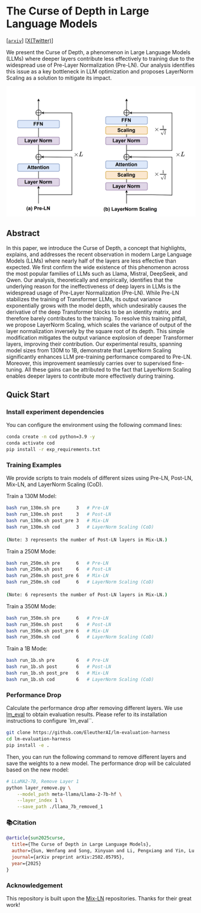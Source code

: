 # The Curse of Depth in Large Language Models
[[`arxiv`](https://arxiv.org/abs/2502.05795)] 
[[X(Twitter)](https://x.com/Shiwei_Liu66/status/1889257901346152844)]

We present the Curse of Depth, a phenomenon in Large Language Models (LLMs) where deeper layers contribute less effectively to training due to the widespread use of Pre-Layer Normalization (Pre-LN). Our analysis identifies this issue as a key bottleneck in LLM optimization and proposes LayerNorm Scaling as a solution to mitigate its impact.

<div align="center">
  <img src="scaling.png" alt="Image 2" style="width: 900px; margin: 0 auto;">
</div>


## Abstract

In this paper, we introduce the Curse of Depth, a concept that highlights, explains, and addresses the recent observation in modern Large Language Models (LLMs) where nearly half of the layers are less effective than expected. We first confirm the wide existence of this phenomenon across the most popular families of LLMs such as Llama, Mistral, DeepSeek, and Qwen. Our analysis, theoretically and empirically, identifies that the underlying reason for the ineffectiveness of deep layers in LLMs is the widespread usage of Pre-Layer Normalization (Pre-LN). While Pre-LN stabilizes the training of Transformer LLMs, its output variance exponentially grows with the model depth, which undesirably causes the derivative of the deep Transformer blocks to be an identity matrix, and therefore barely contributes to the training. To resolve this training pitfall, we propose LayerNorm Scaling, which scales the variance of output of the layer normalization inversely by the square root of its depth. This simple modification mitigates the output variance explosion of deeper Transformer layers, improving their contribution. Our experimental results, spanning model sizes from 130M to 1B, demonstrate that LayerNorm Scaling significantly enhances LLM pre-training performance compared to Pre-LN. Moreover, this improvement seamlessly carries over to supervised fine-tuning. All these gains can be attributed to the fact that LayerNorm Scaling enables deeper layers to contribute more effectively during training.

## Quick Start

### Install experiment dependencies

You can configure the environment using the following command lines:

```bash
conda create -n cod python=3.9 -y
conda activate cod
pip install -r exp_requirements.txt
```

### Training Examples
We provide scripts to train models of different sizes using Pre-LN, Post-LN, Mix-LN, and LayerNorm Scaling (CoD).

Train a 130M Model:
```bash
bash run_130m.sh pre      3   # Pre-LN
bash run_130m.sh post     3   # Post-LN
bash run_130m.sh post_pre 3   # Mix-LN
bash run_130m.sh cod      3   # LayerNorm Scaling (CoD)

(Note: 3 represents the number of Post-LN layers in Mix-LN.)
```


Train a 250M Mode:
```bash
bash run_250m.sh pre      6   # Pre-LN
bash run_250m.sh post     6   # Post-LN
bash run_250m.sh post_pre 6   # Mix-LN
bash run_250m.sh cod      6   # LayerNorm Scaling (CoD)

(Note: 6 represents the number of Post-LN layers in Mix-LN.)
```

Train a 350M Mode:
```bash
bash run_350m.sh pre      6   # Pre-LN
bash run_350m.sh post     6   # Post-LN
bash run_350m.sh post_pre 6   # Mix-LN
bash run_350m.sh cod      6   # LayerNorm Scaling (CoD)
```

Train a 1B Mode:
```bash
bash run_1b.sh pre        6   # Pre-LN
bash run_1b.sh post       6   # Post-LN
bash run_1b.sh post_pre   6   # Mix-LN
bash run_1b.sh cod        6   # LayerNorm Scaling (CoD)
```

### Performance Drop
Calculate the performance drop after removing different layers. We use [lm_eval](https://github.com/EleutherAI/lm-evaluation-harness) to obtain evaluation results. Please refer to its installation instructions to configure `lm_eval``.
```bash
git clone https://github.com/EleutherAI/lm-evaluation-harness
cd lm-evaluation-harness
pip install -e .
```

Then, you can run the following command to remove different layers and save the weights to a new model. The performance drop will be calculated based on the new model:
```bash
# LLaMA2-7B, Remove Layer 1
python layer_remove.py \
    --model_path meta-llama/Llama-2-7b-hf \
    --layer_index 1 \
    --save_path ./llama_7b_removed_1
```

### 📚Citation

```bibtex
@article{sun2025curse,
  title={The Curse of Depth in Large Language Models},
  author={Sun, Wenfang and Song, Xinyuan and Li, Pengxiang and Yin, Lu and Zheng, Yefeng and Liu, Shiwei},
  journal={arXiv preprint arXiv:2502.05795},
  year={2025}
}
```


### Acknowledgement
This repository is built upon the [Mix-LN](https://github.com/pixeli99/MixLN/tree/main) repositories. Thanks for their great work!
